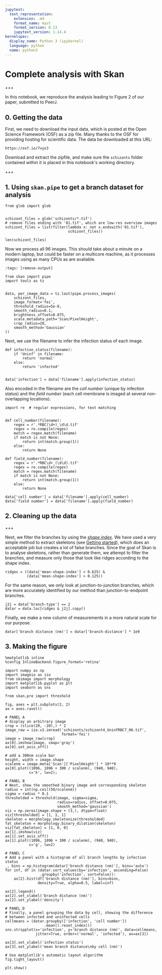 ```yaml
---
jupytext:
  text_representation:
    extension: .md
    format_name: myst
    format_version: 0.13
    jupytext_version: 1.14.4
kernelspec:
  display_name: Python 3 (ipykernel)
  language: python
  name: python3
---
```


# Complete analysis with Skan

+++

In this notebook, we reproduce the analysis leading to Figure 2 of our paper, submitted to PeerJ.

## 0. Getting the data

First, we need to download the input data, which is posted at the Open Science Framework (OSF) as a zip file. Many thanks to the OSF for providing hosting for scientific data. The data be downloaded at this URL:

    https://osf.io/7vyx3
    
Download and extract the zipfile, and make sure the `schizonts` folder contained within it is placed in this notebook's working directory.

+++

## 1. Using `skan.pipe` to get a branch dataset for analysis

```{code-cell} ipython3
from glob import glob


schizont_files = glob('schizonts/*.tif')
# remove files ending with '01.tif', which are low-res overview images
schizont_files = list(filter(lambda x: not x.endswith('01.tif'),
                             schizont_files))
```

```{code-cell} ipython3
len(schizont_files)
```

Now we process all 96 images. This should take about a minute on a modern laptop, but could be faster on a multicore machine, as it processes images using as many CPUs as are avaliable.

```{code-cell} ipython3
:tags: [remove-output]

from skan import pipe
import toolz as tz


data, per_image_data = tz.last(pipe.process_images(
    schizont_files,
    image_format='fei',
    threshold_radius=5e-8,
    smooth_radius=0.1,
    brightness_offset=0.075,
    scale_metadata_path='Scan/PixelHeight',
    crop_radius=20,
    smooth_method='Gaussian'
))
```

Next, we use the filename to infer the infection status of each image.

```{code-cell} ipython3
def infection_status(filename):
    if 'Uninf' in filename:
        return 'normal'
    else:
        return 'infected'


data['infection'] = data['filename'].apply(infection_status)
```

Also encoded in the filename are the *cell number* (unique by infection status) and the *field number* (each cell membrane is imaged at several non-overlapping locations).

```{code-cell} ipython3
import re  # regular expressions, for text matching


def cell_number(filename):
    regex = r'.*RBC(\d+)_\d\d.tif'
    regex = re.compile(regex)
    match = regex.match(filename)
    if match is not None:
        return int(match.group(1))
    else:
        return None
    
def field_number(filename):
    regex = r'.*RBC\d+_(\d\d).tif'
    regex = re.compile(regex)
    match = regex.match(filename)
    if match is not None:
        return int(match.group(1))
    else:
        return None
    
data['cell number'] = data['filename'].apply(cell_number)
data['field number'] = data['filename'].apply(field_number)
```

## 2. Cleaning up the data

+++

Next, we filter the branches by using the [*shape index*](http://scikit-image.org/docs/dev/api/skimage.feature.html#skimage.feature.shape_index). We have used a very simple method to extract skeletons (see [Getting started](getting_started)), which does an acceptable job but creates a lot of false branches. Since the goal of Skan is to analyse skeletons, rather than generate them, we attempt to filter the branches, and measure only those that look like ridges according to the shape index.

```{code-cell} ipython3
ridges = ((data['mean-shape-index'] < 0.625) &
          (data['mean-shape-index'] > 0.125))
```

For the same reason, we only look at junction-to-junction branches, which are more accurately identified by our method than junction-to-endpoint branches.

```{code-cell} ipython3
j2j = data['branch-type'] == 2
datar = data.loc[ridges & j2j].copy()
```

Finally, we make a new column of measurements in a more natural scale for our purpose.

```{code-cell} ipython3
datar['branch distance (nm)'] = datar['branch-distance'] * 1e9
```

## 3. Making the figure

```{code-cell} ipython3
%matplotlib inline
%config InlineBackend.figure_format='retina'

import numpy as np
import imageio as iio
from skimage import morphology
import matplotlib.pyplot as plt
import seaborn as sns

from skan.pre import threshold
```

```{code-cell} ipython3
fig, axes = plt.subplots(2, 2)
ax = axes.ravel()

# PANEL A
# display an arbitrary image
crop = (slice(20, -20),) * 2
image_raw = iio.v2.imread('schizonts/schizont4_UninfRBC7_06.tif',
                          format='fei')
image = image_raw[crop]
ax[0].imshow(image, cmap='gray')
ax[0].set_axis_off()

# add a 300nm scale bar
height, width = image.shape
scalenm = image.meta['Scan']['PixelHeight'] * 10**9
ax[0].plot((1096, 1096 + 300 / scalenm), (940, 940),
           c='k', lw=2);

# PANEL B
# Next, show the smoothed binary image and corresponding skeleton
radius = int(np.ceil(50/scalenm))
sigma = radius * 0.1
thresholded = threshold(image, sigma=sigma,
                        radius=radius, offset=0.075,
                        smooth_method='gaussian')
viz = np.zeros(image.shape + (3,), dtype=float)
viz[thresholded] = [1, 1, 1]
skeleton = morphology.skeletonize(thresholded)
fat_skeleton = morphology.binary_dilation(skeleton)
viz[fat_skeleton] = [1, 0, 0]
ax[1].imshow(viz)
ax[1].set_axis_off()
ax[1].plot((1096, 1096 + 300 / scalenm), (940, 940),
           c='g', lw=2)

# PANEL C
# Add a panel with a histogram of all branch lengths by infection status
_, bins = np.histogram(datar['branch distance (nm)'], bins='auto')
for inf, df in (datar.sort_values(by='infection', ascending=False)
                .groupby('infection', sort=False)):
    ax[2].hist(df['branch distance (nm)'], bins=bins,
               density=True, alpha=0.5, label=inf)

ax[2].legend()
ax[2].set_xlabel('branch distance (nm)')
ax[2].set_ylabel('density')

# PANEL D
# Finally, a panel grouping the data by cell, showing the difference
# between infected and uninfected cells
cellmeans = (datar.groupby(['infection', 'cell number'])
                  .mean().reset_index())
sns.stripplot(x='infection', y='branch distance (nm)', data=cellmeans,
              jitter=True, order=('normal', 'infected'), ax=ax[3])
              
ax[3].set_xlabel('infection status')
ax[3].set_ylabel('mean branch distance\nby cell (nm)')

# Use matplotlib's automatic layout algorithm
fig.tight_layout()

plt.show()
```
